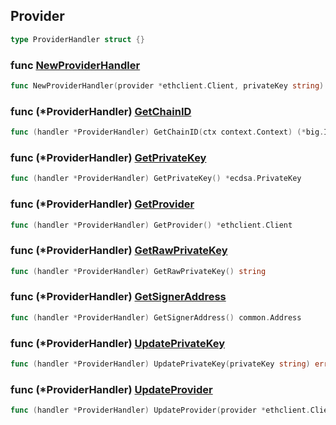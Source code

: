 
## Provider

```go
type ProviderHandler struct {}
```

### func [NewProviderHandler](<https://github.com/mry-am/thirdweb-go-sdk/blob/main/thirdweb/provider_handler.go#L23>)

```go
func NewProviderHandler(provider *ethclient.Client, privateKey string) (*ProviderHandler, error)
```

### func \(\*ProviderHandler\) [GetChainID](<https://github.com/mry-am/thirdweb-go-sdk/blob/main/thirdweb/provider_handler.go#L65>)

```go
func (handler *ProviderHandler) GetChainID(ctx context.Context) (*big.Int, error)
```

### func \(\*ProviderHandler\) [GetPrivateKey](<https://github.com/mry-am/thirdweb-go-sdk/blob/main/thirdweb/provider_handler.go#L61>)

```go
func (handler *ProviderHandler) GetPrivateKey() *ecdsa.PrivateKey
```

### func \(\*ProviderHandler\) [GetProvider](<https://github.com/mry-am/thirdweb-go-sdk/blob/main/thirdweb/provider_handler.go#L49>)

```go
func (handler *ProviderHandler) GetProvider() *ethclient.Client
```

### func \(\*ProviderHandler\) [GetRawPrivateKey](<https://github.com/mry-am/thirdweb-go-sdk/blob/main/thirdweb/provider_handler.go#L57>)

```go
func (handler *ProviderHandler) GetRawPrivateKey() string
```

### func \(\*ProviderHandler\) [GetSignerAddress](<https://github.com/mry-am/thirdweb-go-sdk/blob/main/thirdweb/provider_handler.go#L53>)

```go
func (handler *ProviderHandler) GetSignerAddress() common.Address
```

### func \(\*ProviderHandler\) [UpdatePrivateKey](<https://github.com/mry-am/thirdweb-go-sdk/blob/main/thirdweb/provider_handler.go#L41>)

```go
func (handler *ProviderHandler) UpdatePrivateKey(privateKey string) error
```

### func \(\*ProviderHandler\) [UpdateProvider](<https://github.com/mry-am/thirdweb-go-sdk/blob/main/thirdweb/provider_handler.go#L37>)

```go
func (handler *ProviderHandler) UpdateProvider(provider *ethclient.Client)
```
